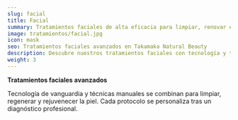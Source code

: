 ```yaml
---
slug: facial
title: Facial
summary: Tratamientos faciales de alta eficacia para limpiar, renovar e iluminar tu piel.
image: tratamientos/facial.jpg
icon: mask
seo: Tratamientos faciales avanzados en Takamaka Natural Beauty
description: Descubre nuestros tratamientos faciales con tecnología y técnicas expertas para una piel luminosa, sana y rejuvenecida en Alcantarilla.
weight: 3
---
```


**Tratamientos faciales avanzados**

Tecnología de vanguardia y técnicas manuales se combinan para limpiar, regenerar y rejuvenecer la piel. Cada protocolo se personaliza tras un diagnóstico profesional.
